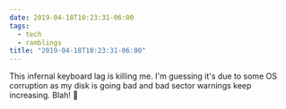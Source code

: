 ```yaml
---
date: 2019-04-18T10:23:31-06:00
tags:
  - tech
  - ramblings
title: "2019-04-18T10:23:31-06:00"
---
```

This infernal keyboard lag is killing me. I'm guessing it's due to some OS corruption as my disk is going bad and bad sector warnings keep increasing. Blah! :grimacing: